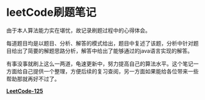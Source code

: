 # leetCode刷题笔记

由于本人算法能力实在堪忧，故记录刷题过程中的心得体会。

每道题目均是以题目、分析、解答的模式给出，题目中复述了该题，分析中针对题目给出了简要的解题思路分析，解答中给出了能够通过的java语言实现的解答。

有事没事就刷上这么一两道，龟速更新中，努力提高自己的算法水平。这个笔记一方面给自己提供一个整理，方便后续的复习查阅，另一方面如果能给各位带来一些帮助那就再好不过了。

[**LeetCode-125**](https://github.com/jrhu05/leetCode/blob/master/problems/LeetCode-001TwoSum.md)

